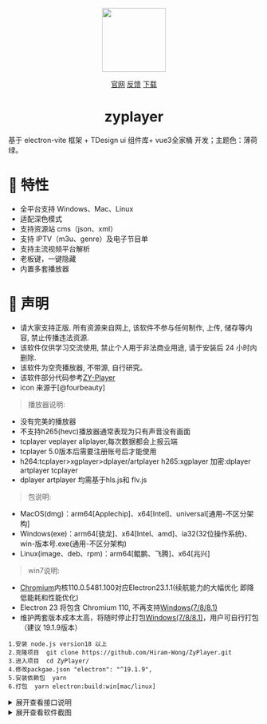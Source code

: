 <p align="center">
<img width="128" src="https://s2.loli.net/2024/02/29/7Q1nVbhkHdSmo5D.png" >
</p>
<p align="center">
<a href="http://zyplayer.fun/" target="_blank">官网</a>
<a href="https://github.com/Hiram-Wong/ZyPlayer/issues" target="_blank">反馈</a>
<a href="https://github.com/Hiram-Wong/ZyPlayer/releases" target="_blank">下载</a>
</p>

<h1 align="center">zyplayer</h1>

基于 electron-vite 框架 + TDesign ui 组件库+ vue3全家桶 开发；主题色：薄荷绿。

# 🎉 特性

- 全平台支持 Windows、Mac、Linux
- 适配深色模式
- 支持资源站 cms（json、xml）
- 支持 IPTV（m3u、genre）及电子节目单
- 支持主流视频平台解析
- 老板键，一键隐藏
- 内置多套播放器

# 🌴 声明

- 请大家支持正版. 所有资源来自网上, 该软件不参与任何制作, 上传, 储存等内容, 禁止传播违法资源.
- 该软件仅供学习交流使用, 禁止个人用于非法商业用途, 请于安装后 24 小时内删除.
- 该软件为空壳播放器, 不带源, 自行研究。
- 该软件部分代码参考[ZY-Player](https://github.com/Hunlongyu/ZY-Player)
- icon 来源于[@fourbeauty]

> 播放器说明: 
- 没有完美的播放器
- 不支持h265(hevc)播放器通常表现为只有声音没有画面
- tcplayer veplayer aliplayer,每次数据都会上报云端
- tcplayer 5.0版本后需要注册账号后才能使用
- h264:tcplayer>xgplayer>dplayer/artplayer  h265:xgplayer 加密:dplayer artplayer tcplayer
- dplayer artplayer 均需基于hls.js和 flv.js

> 包说明: 
- MacOS(dmg)：arm64[Applechip]、x64[Intel]、universal[通用-不区分架构]
- Windows(exe)：arm64[骁龙]、x64[Intel、amd]、ia32(32位操作系统)、win-版本号.exe(通用-不区分架构)
- Linux(image、deb、rpm)：arm64[鲲鹏、飞腾]、x64[兆兴]

> win7说明: 
- [Chromium](https://www.chromium.org/)内核110.0.5481.100对应Electron23.1.1(续航能力的大幅优化 即降低能耗和性能优化)
- Electron 23 将包含 Chromium 110, 不再支持[Windows(7/8/8.1)](https://www.electronjs.org/zh/blog/windows-7-to-8-1-deprecation-notice)
- 维护两套版本成本太高，将随时停止打包[Windows(7/8/8.1)](https://www.electronjs.org/zh/blog/windows-7-to-8-1-deprecation-notice)，用户可自行打包（建议 19.1.9版本）

```shell
1.安装 node.js version18 以上
2.克隆项目  git clone https://github.com/Hiram-Wong/ZyPlayer.git
3.进入项目  cd ZyPlayer/
4.修改packgae.json "electron": "^19.1.9",
5.安装依赖包  yarn
6.打包  yarn electron:build:win[mac/linux]
```

<details>
<summary>展开查看接口说明</summary>

> 一键格式
```json
{
  "analyze": [
    {
      "id": 1, // id 唯一值不可重复, 建议 uuid
      "name": "纯净", // 名称
      "url": "https://im1907.top/?jx=", // 解析源地址
      "isActive": true // 是否启用 true启用 false 禁用
    }
  ],
  "iptv": [
    {
      "id": 1, // id 唯一值不可重复, 建议 uuid
      "name": "APTV", // 名称
      "url": "https://ghproxy.com/https://raw.githubusercontent.com/Kimentanm/aptv/master/m3u/iptv.m3u", // 直播源地址
      "type": "remote", // remote为远程m3u local本地m3u文件路径
      "isActive": true, // 是否启用 true启用 false 禁用
      "epg": "https://epg.112114.xyz/" // 电子节目单地址
    }
  ],
  "channel": [
    {
      "name": "CCTV1",
      "url": "http://hms304nc1972679586.live.aikan.miguvideo.com/wh7f454c46tw3831204341_1349411946/wd_r2/cctv/cctv1hd/2500/01.m3u8?msisdn=19115966146&Channel_ID=0119_04102000-99000_400300000040002&client_ip=182.149.232.3&timestamp=20230115080246&ContentId=265183188&timezone=UTC&mtv_session=01b97ad3f1d61532d8f0d40578ee3f47&HlsSubType=1&HlsProfileId=1&nphaid=0&encrypt=ac6f75650a73ab06efc36233598f26b8",
      "group": "央视",
      "id": 5821 // id 唯一值不可重复, 建议 uuid
    }
  ],
  "sites": [
    {
      "name": "39影视",  // 名称
      "api": "https://www.39kan.com/api.php/provide/vod/",  // 站点源地址
      "playUrl": "", // 配合解析去url地址
      "search": 1, // 0:关闭 1:聚合搜索 2:本站搜索
      "group": "切片", // 分组
      "status": false, //  已经弃用该参数
      "isActive": true, // 是否启用 true启用 false 禁用
      "type": 1,  // 0:cms(xml) 1:cms(json) 2:drpy 3:app(v3) 4:app(v1)
      "id": 1,  // id 唯一值不可重复, 建议 uuid
      "categories": "电视,影视" // 按顺序展示所配置的分类 不配置则默认展示所有分类
    },
  ],
  "setting": [
    {
      "version": 0, // 当前版本
      "theme": "auto",
      "externalPlayer": "",
      "defaultHot": "kylive",
      "defaultSearchRecommend": "site",
      "defaultSearchType": "site",
      "defaultCheckModel": true,
      "defaultChangeModel": false,
      "defaultIptvEpg": "https://epg.112114.eu.org/",
      "defaultIptvLogo": "https://epg.112114.eu.org/logo/",
      "iptvSkipIpv6": true,
      "iptvThumbnail": true,
      "defaultSite": 3,
      "defaultIptv": 5,
      "defaultAnalyze": 2,
      "analyzeFlag": [
        "youku",
        "qq",
        "iqiyi",
        "qiyi",
        "letv",
        "sohu",
        "tudou",
        "pptv",
        "mgtv"
      ],
      "broadcasterType": "iina",
      "softSolution": false,
      "skipStartEnd": false,
      "agreementMask": true,
      "recordShortcut": "Shift+Command+Z",
      "selfBoot": false,
      "hardwareAcceleration": true,
      "ua": "Mozilla/5.0 (Macintosh; Intel Mac OS X 10_15_7) AppleWebKit/537.36 (KHTML, like Gecko) Chrome/112.0.0.0 Safari/537.36",
      "iptvStatus": true,
      "webdevUrl": "https://dav.jianguoyun.com/dav/",
      "webdevUsername": "",
      "webdevPassword": "",
      "windowPosition": {
        "status": false,
        "position": {
            "width": 1000,
            "height": 640
        }
      }
    }
  ],
}
```
</details>

<details>
<summary>展开查看软件截图</summary>

|                           影视(首页)                           |                             影视(搜索)                             |
| :-------------------------------------------------------------: | :-----------------------------------------------------------------: |
| ![影视](https://s2.loli.net/2024/02/29/XvoZTeLMDAz87N5.png) | ![影视搜索](https://s2.loli.net/2024/02/29/kb5Hs9hfuBeVaY1.png) |
|                           影视(播放)                           |                             影视 (介绍)                             |
| ![影视播放](https://s2.loli.net/2023/05/07/fgmbdXQvPE73WCY.png) |   ![影视详情](https://s2.loli.net/2023/05/07/LrJY4EVK5WhZ3XR.png)   |
|                          网盘                           |                             直播(首页)                              |
| ![网盘](https://s2.loli.net/2024/02/29/CpNc4wisOgKQbSM.png) |   ![直播首页](https://s2.loli.net/2024/02/29/hpCKzaD7ryWAqY9.png)   |
|                           直播(播放)                            |                                解析                                 |
| ![直播播放](https://s2.loli.net/2024/02/29/aS8UgwBsVNeDzvi.png) |     ![解析](https://s2.loli.net/2024/02/29/3mef2sdDrXoqtjW.png)     |
|                            历史记录                             |                                在追                                 |
| ![历史](https://s2.loli.net/2024/02/29/IN2bE5PHSdgew7l.png) |     ![在追](https://s2.loli.net/2024/02/29/EWryHtxd5TZliO6.png)     |

</details>